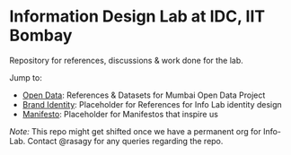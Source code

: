Information Design Lab at IDC, IIT Bombay
=========================================

Repository for references, discussions &amp; work done for the lab.

Jump to:
* [Open Data](https://github.com/rasagy/info-lab-idc/tree/master/References): References & Datasets for Mumbai Open Data Project
* [Brand Identity](https://github.com/rasagy/info-lab-idc/tree/master/identity): Placeholder for References for Info Lab identity design
* [Manifesto](https://github.com/rasagy/info-lab-idc/tree/master/manifesto): Placeholder for Manifestos that inspire us

_Note:_ This repo might get shifted once we have a permanent org for Info-Lab. Contact @rasagy for any queries regarding the repo.
